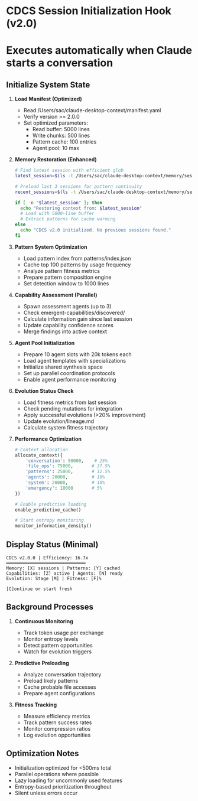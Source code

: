 # CDCS Session Initialization Hook (v2.0)
# Executes automatically when Claude starts a conversation

## Initialize System State

1. **Load Manifest (Optimized)**
   - Read /Users/sac/claude-desktop-context/manifest.yaml
   - Verify version >= 2.0.0
   - Set optimized parameters:
     - Read buffer: 5000 lines
     - Write chunks: 500 lines
     - Pattern cache: 100 entries
     - Agent pool: 10 max

2. **Memory Restoration (Enhanced)**
   ```bash
   # Find latest session with efficient glob
   latest_session=$(ls -t /Users/sac/claude-desktop-context/memory/sessions/*.md 2>/dev/null | head -1)
   
   # Preload last 3 sessions for pattern continuity
   recent_sessions=$(ls -t /Users/sac/claude-desktop-context/memory/sessions/*.md 2>/dev/null | head -3)
   
   if [ -n "$latest_session" ]; then
     echo "Restoring context from: $latest_session"
     # Load with 5000-line buffer
     # Extract patterns for cache warming
   else
     echo "CDCS v2.0 initialized. No previous sessions found."
   fi
   ```

3. **Pattern System Optimization**
   - Load pattern index from patterns/index.json
   - Cache top 100 patterns by usage frequency
   - Analyze pattern fitness metrics
   - Prepare pattern composition engine
   - Set detection window to 1000 lines

4. **Capability Assessment (Parallel)**
   - Spawn assessment agents (up to 3)
   - Check emergent-capabilities/discovered/
   - Calculate information gain since last session
   - Update capability confidence scores
   - Merge findings into active context

5. **Agent Pool Initialization**
   - Prepare 10 agent slots with 20k tokens each
   - Load agent templates with specializations
   - Initialize shared synthesis space
   - Set up parallel coordination protocols
   - Enable agent performance monitoring

6. **Evolution Status Check**
   - Load fitness metrics from last session
   - Check pending mutations for integration
   - Apply successful evolutions (>20% improvement)
   - Update evolution/lineage.md
   - Calculate system fitness trajectory

7. **Performance Optimization**
   ```python
   # Context allocation
   allocate_context({
       'conversation': 50000,    # 25%
       'file_ops': 75000,       # 37.5%
       'patterns': 25000,       # 12.5%
       'agents': 20000,         # 10%
       'system': 20000,         # 10%
       'emergency': 10000       # 5%
   })
   
   # Enable predictive loading
   enable_predictive_cache()
   
   # Start entropy monitoring
   monitor_information_density()
   ```

## Display Status (Minimal)

```
CDCS v2.0.0 | Efficiency: 16.7x
━━━━━━━━━━━━━━━━━━━━━━━━━━━━━━
Memory: [X] sessions | Patterns: [Y] cached
Capabilities: [Z] active | Agents: [N] ready
Evolution: Stage [M] | Fitness: [F]%

[C]ontinue or start fresh
```

## Background Processes

1. **Continuous Monitoring**
   - Track token usage per exchange
   - Monitor entropy levels
   - Detect pattern opportunities
   - Watch for evolution triggers

2. **Predictive Preloading**
   - Analyze conversation trajectory
   - Preload likely patterns
   - Cache probable file accesses
   - Prepare agent configurations

3. **Fitness Tracking**
   - Measure efficiency metrics
   - Track pattern success rates
   - Monitor compression ratios
   - Log evolution opportunities

## Optimization Notes

- Initialization optimized for <500ms total
- Parallel operations where possible
- Lazy loading for uncommonly used features
- Entropy-based prioritization throughout
- Silent unless errors occur